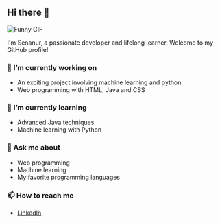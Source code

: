 ## Hi there 👋

![Funny GIF](https://i.pinimg.com/originals/16/69/e5/1669e57761ccc67fa5e31a09a54764d0.gif)


I'm Senanur, a passionate developer and lifelong learner. Welcome to my GitHub profile!


### 🔭 I’m currently working on
- An exciting project involving machine learning and python
- Web programming with HTML, Java and CSS
  
### 🌱 I’m currently learning
- Advanced Java techniques
- Machine learning with Python

### 💬 Ask me about
- Web programming
- Machine learning
- My favorite programming languages

### 📫 How to reach me
- [LinkedIn](https://www.linkedin.com/in/senanur-%C3%B6zt%C3%BCrk-909ab7219/)
  

